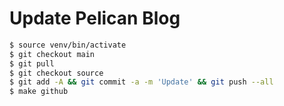 # Update Pelican Blog



```bash
$ source venv/bin/activate
$ git checkout main
$ git pull
$ git checkout source
$ git add -A && git commit -a -m 'Update' && git push --all
$ make github
```



